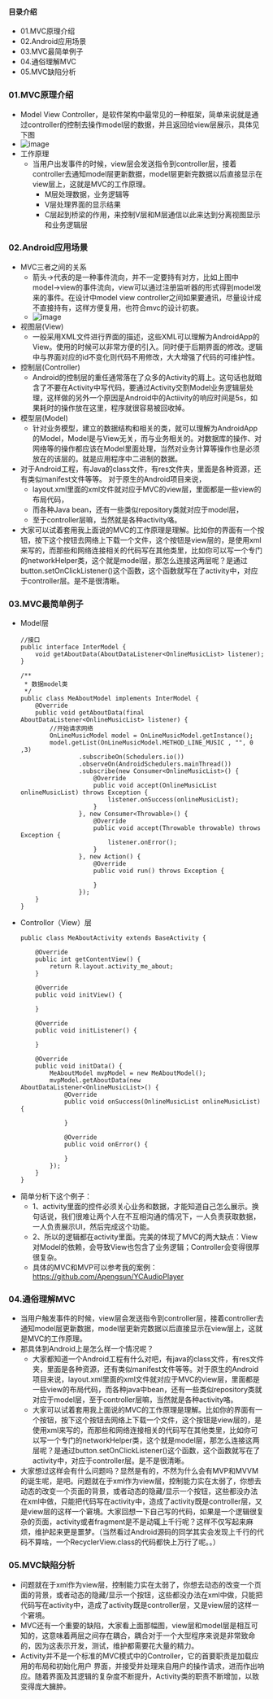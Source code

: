 #### 目录介绍
- 01.MVC原理介绍
- 02.Android应用场景
- 03.MVC最简单例子
- 04.通俗理解MVC
- 05.MVC缺陷分析


### 01.MVC原理介绍
- Model View Controller，是软件架构中最常见的一种框架，简单来说就是通过controller的控制去操作model层的数据，并且返回给view层展示，具体见下图
- ![image](https://upload-images.jianshu.io/upload_images/4432347-fb5dd4dd4ad0223d.png?imageMogr2/auto-orient/strip%7CimageView2/2/w/1240)
- 工作原理
    - 当用户出发事件的时候，view层会发送指令到controller层，接着controller去通知model层更新数据，model层更新完数据以后直接显示在view层上，这就是MVC的工作原理。
    	* M层处理数据，业务逻辑等
    	* V层处理界面的显示结果
    	* C层起到桥梁的作用，来控制V层和M层通信以此来达到分离视图显示和业务逻辑层


### 02.Android应用场景
- MVC三者之间的关系
    - 箭头→代表的是一种事件流向，并不一定要持有对方，比如上图中model→view的事件流向，view可以通过注册监听器的形式得到model发来的事件。在设计中model view controller之间如果要通讯，尽量设计成不直接持有，这样方便复用，也符合mvc的设计初衷。
    - ![image](https://upload-images.jianshu.io/upload_images/4432347-8ffd1be7d5494c8b.png?imageMogr2/auto-orient/strip%7CimageView2/2/w/1240)
- 视图层(View)
    - 一般采用XML文件进行界面的描述，这些XML可以理解为AndroidApp的View。使用的时候可以非常方便的引入。同时便于后期界面的修改。逻辑中与界面对应的id不变化则代码不用修改，大大增强了代码的可维护性。
- 控制层(Controller)
    - Android的控制层的重任通常落在了众多的Activity的肩上。这句话也就暗含了不要在Activity中写代码，要通过Activity交割Model业务逻辑层处理，这样做的另外一个原因是Android中的Actiivity的响应时间是5s，如果耗时的操作放在这里，程序就很容易被回收掉。
- 模型层(Model)
    - 针对业务模型，建立的数据结构和相关的类，就可以理解为AndroidApp的Model，Model是与View无关，而与业务相关的。对数据库的操作、对网络等的操作都应该在Model里面处理，当然对业务计算等操作也是必须放在的该层的。就是应用程序中二进制的数据。
- 对于Android工程，有Java的class文件，有res文件夹，里面是各种资源，还有类似manifest文件等等。
对于原生的Android项目来说，
	* layout.xml里面的xml文件就对应于MVC的view层，里面都是一些view的布局代码，
	* 而各种Java bean，还有一些类似repository类就对应于model层，
	* 至于controller层嘛，当然就是各种activity咯。
- 大家可以试着套用我上面说的MVC的工作原理是理解。比如你的界面有一个按钮，按下这个按钮去网络上下载一个文件，这个按钮是view层的，是使用xml来写的，而那些和网络连接相关的代码写在其他类里，比如你可以写一个专门的networkHelper类，这个就是model层，那怎么连接这两层呢？是通过button.setOnClickListener()这个函数，这个函数就写在了activity中，对应于controller层。是不是很清晰。



### 03.MVC最简单例子
- Model层
    ```
    //接口
    public interface InterModel {
        void getAboutData(AboutDataListener<OnlineMusicList> listener);
    }
    
    /**
     * 数据model类
     */
    public class MeAboutModel implements InterModel {
        @Override
        public void getAboutData(final AboutDataListener<OnlineMusicList> listener) {
            //开始请求网络
            OnLineMusicModel model = OnLineMusicModel.getInstance();
            model.getList(OnLineMusicModel.METHOD_LINE_MUSIC , "", 0 ,3)
                    .subscribeOn(Schedulers.io())
                    .observeOn(AndroidSchedulers.mainThread())
                    .subscribe(new Consumer<OnlineMusicList>() {
                        @Override
                        public void accept(OnlineMusicList onlineMusicList) throws Exception {
                            listener.onSuccess(onlineMusicList);
                        }
                    }, new Consumer<Throwable>() {
                        @Override
                        public void accept(Throwable throwable) throws Exception {
                            listener.onError();
                        }
                    }, new Action() {
                        @Override
                        public void run() throws Exception {
    
                        }
                    });
        }
    }
    ```
- Controllor（View）层
    ```
    public class MeAboutActivity extends BaseActivity {
    
        @Override
        public int getContentView() {
            return R.layout.activity_me_about;
        }
    
        @Override
        public void initView() {
    
        }
    
        @Override
        public void initListener() {
    
        }
    
        @Override
        public void initData() {
            MeAboutModel mvpModel = new MeAboutModel();
            mvpModel.getAboutData(new AboutDataListener<OnlineMusicList>() {
                @Override
                public void onSuccess(OnlineMusicList onlineMusicList) {
    
                }
    
                @Override
                public void onError() {
    
                }
            });
        }
    }
    ```
- 简单分析下这个例子：
    - 1、activity里面的控件必须关心业务和数据，才能知道自己怎么展示。换句话说，我们很难让两个人在不互相沟通的情况下，一人负责获取数据，一人负责展示UI，然后完成这个功能。
    - 2、所以的逻辑都在activity里面。完美的体现了MVC的两大缺点：View对Model的依赖，会导致View也包含了业务逻辑；Controller会变得很厚很复杂。
    - 具体的MVC和MVP可以参考我的案例：https://github.com/Apengsun/YCAudioPlayer


### 04.通俗理解MVC
- 当用户触发事件的时候，view层会发送指令到controller层，接着controller去通知model层更新数据，model层更新完数据以后直接显示在view层上，这就是MVC的工作原理。
- 那具体到Android上是怎么样一个情况呢？
    - 大家都知道一个Android工程有什么对吧，有java的class文件，有res文件夹，里面是各种资源，还有类似manifest文件等等。对于原生的Android项目来说，layout.xml里面的xml文件就对应于MVC的view层，里面都是一些view的布局代码，而各种java中bean，还有一些类似repository类就对应于model层，至于controller层嘛，当然就是各种activity咯。
    - 大家可以试着套用我上面说的MVC的工作原理是理解。比如你的界面有一个按钮，按下这个按钮去网络上下载一个文件，这个按钮是view层的，是使用xml来写的，而那些和网络连接相关的代码写在其他类里，比如你可以写一个专门的networkHelper类，这个就是model层，那怎么连接这两层呢？是通过button.setOnClickListener()这个函数，这个函数就写在了activity中，对应于controller层。是不是很清晰。
- 大家想过这样会有什么问题吗？显然是有的，不然为什么会有MVP和MVVM的诞生呢，是吧。问题就在于xml作为view层，控制能力实在太弱了，你想去动态的改变一个页面的背景，或者动态的隐藏/显示一个按钮，这些都没办法在xml中做，只能把代码写在activity中，造成了activity既是controller层，又是view层的这样一个窘境。大家回想一下自己写的代码，如果是一个逻辑很复杂的页面，activity或者fragment是不是动辄上千行呢？这样不仅写起来麻烦，维护起来更是噩梦。（当然看过Android源码的同学其实会发现上千行的代码不算啥，一个RecyclerView.class的代码都快上万行了呢。。）



### 05.MVC缺陷分析
- 问题就在于xml作为view层，控制能力实在太弱了，你想去动态的改变一个页面的背景，或者动态的隐藏/显示一个按钮，这些都没办法在xml中做，只能把代码写在activity中，造成了activity既是controller层，又是view层的这样一个窘境。
- MVC还有一个重要的缺陷，大家看上面那幅图，view层和model层是相互可知的，这意味着两层之间存在耦合，耦合对于一个大型程序来说是非常致命的，因为这表示开发，测试，维护都需要花大量的精力。
- Activity并不是一个标准的MVC模式中的Controller，它的首要职责是加载应用的布局和初始化用户 界面，并接受并处理来自用户的操作请求，进而作出响应。随着界面及其逻辑的复杂度不断提升，Activity类的职责不断增加，以致变得庞大臃肿。



